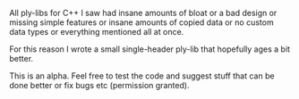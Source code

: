 All ply-libs for C++ I saw had insane amounts of bloat or a bad design or missing simple features or insane amounts of copied data or no custom data types or everything mentioned all at once.

For this reason I wrote a small single-header ply-lib that hopefully ages a bit better.

This is an alpha. Feel free to test the code and suggest stuff that can be done better or fix bugs etc (permission granted).
